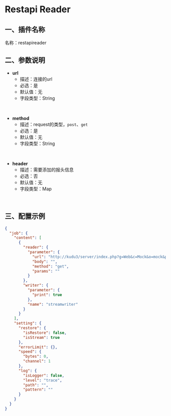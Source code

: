 # Restapi Reader

<a name="4atlg"></a>
## 一、插件名称
名称：restapireader<br />

<a name="fSJWG"></a>
## 二、参数说明

- **url**
   - 描述：连接的url
   - 必选：是
   - 默认值：无
   - 字段类型：String
<br>


- **method**
   - 描述：request的类型，`post`、`get`
   - 必选：是
   - 默认值：无
   - 字段类型：String
<br>


- **header**
   - 描述：需要添加的报头信息
   - 必选：否
   - 默认值：无
   - 字段类型：Map
<br>


<a name="IBBub"></a>
## 三、配置示例
```json
{
  "job": {
    "content": [
      {
        "reader": {
          "parameter": {
            "url": "http://kudu3/server/index.php?g=Web&c=Mock&o=mock&projectID=58&uri=/api/tiezhu/test/get",
            "body": "",
            "method": "get",
            "params": ""
          }
        },
        "writer": {
          "parameter": {
            "print": true
          },
          "name": "streamwriter"
        }
      }
    ],
    "setting": {
      "restore": {
        "isRestore": false,
        "isStream": true
      },
      "errorLimit": {},
      "speed": {
        "bytes": 0,
        "channel": 1
      },
      "log": {
        "isLogger": false,
        "level": "trace",
        "path": "",
        "pattern": ""
      }
    }
  }
}
```


